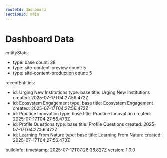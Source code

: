 ```yaml
---
routeId: dashboard
sectionId: main
---
```

# Dashboard Data

entityStats:
  - type: base
    count: 38
  - type: site-content-preview
    count: 5
  - type: site-content-production
    count: 5

recentEntities:
  - id: Urging New Institutions
    type: base
    title: Urging New Institutions
    created: 2025-07-17T04:27:56.472Z
  - id: Ecosystem Engagement
    type: base
    title: Ecosystem Engagement
    created: 2025-07-17T04:27:56.472Z
  - id: Practice Innovation
    type: base
    title: Practice Innovation
    created: 2025-07-17T04:27:56.473Z
  - id: Profile Questions
    type: base
    title: Profile Questions
    created: 2025-07-17T04:27:56.472Z
  - id: Learning From Nature
    type: base
    title: Learning From Nature
    created: 2025-07-17T04:27:56.473Z

buildInfo:
  timestamp: 2025-07-17T07:26:36.827Z
  version: 1.0.0
